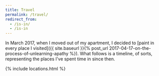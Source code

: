 ```yaml
---
title: Travel
permalink: /travel/
redirect_from:
  - /is-in/
  - /is-in
---
```


In March 2017, when I moved out of my apartment, I decided to [paint in every place I visited]({{ site.baseurl }}{% post_url 2017-04-17-on-the-process-of-unlearning-apathy %}). What follows is a timeline, of sorts, representing the places I've spent time in since then.

{% include locations.html %}
